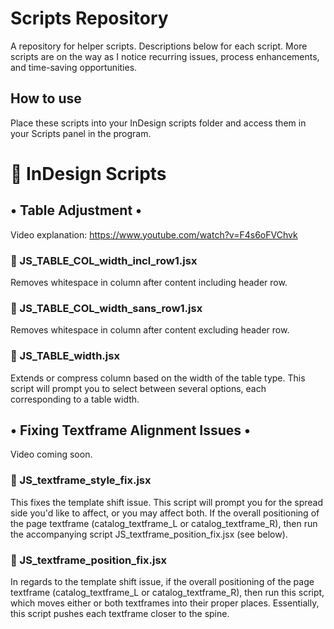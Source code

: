 # Scripts Repository

A repository for helper scripts. Descriptions below for each script. More scripts are on the way as I notice recurring issues, process enhancements, and time-saving opportunities.

## How to use
Place these scripts into your InDesign scripts folder and access them in your Scripts panel in the program.


# 🚀 InDesign Scripts


## • Table Adjustment •
Video explanation: https://www.youtube.com/watch?v=F4s6oFVChvk

### 📄 JS_TABLE_COL_width_incl_row1.jsx
Removes whitespace in column after content including header row.

### 📄 JS_TABLE_COL_width_sans_row1.jsx
Removes whitespace in column after content excluding header row.

### 📄 JS_TABLE_width.jsx
Extends or compress column based on the width of the table type. This script will prompt you to select between several options, each corresponding to a table width. 


## • Fixing Textframe Alignment Issues •
Video coming soon.

### 📄 JS_textframe_style_fix.jsx
This fixes the template shift issue. This script will prompt you for the spread side you'd like to affect, or you may affect both. If the overall positioning of the page textframe (catalog_textframe_L or catalog_textframe_R), then run the accompanying script JS_textframe_position_fix.jsx (see below).

### 📄 JS_textframe_position_fix.jsx
In regards to the template shift issue, if the overall positioning of the page textframe (catalog_textframe_L or catalog_textframe_R), then run this script, which moves either or both textframes into their proper places. Essentially, this script pushes each textframe closer to the spine.
